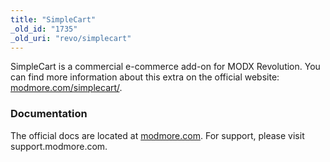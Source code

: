 ```yaml
---
title: "SimpleCart"
_old_id: "1735"
_old_uri: "revo/simplecart"
---
```


 SimpleCart is a commercial e-commerce add-on for MODX Revolution.
 You can find more information about this extra on the official website: [modmore.com/simplecart/](https://www.modmore.com/simplecart/). 

### Documentation

 The official docs are located at [modmore.com](https://www.modmore.com/simplecart/documentation/). For support, please visit support.modmore.com.
